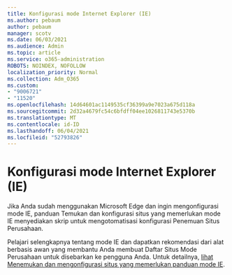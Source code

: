 ```yaml
---
title: Konfigurasi mode Internet Explorer (IE)
ms.author: pebaum
author: pebaum
manager: scotv
ms.date: 06/03/2021
ms.audience: Admin
ms.topic: article
ms.service: o365-administration
ROBOTS: NOINDEX, NOFOLLOW
localization_priority: Normal
ms.collection: Adm_O365
ms.custom:
- "9006721"
- "11520"
ms.openlocfilehash: 14d64601ac1149535cf36399a9e7023a675d118a
ms.sourcegitcommit: 2d32a4679fc54c6bfdff04ee1026811743e5370b
ms.translationtype: MT
ms.contentlocale: id-ID
ms.lasthandoff: 06/04/2021
ms.locfileid: "52793826"
---
```

# <a name="internet-explorer-ie-mode-configuration"></a>Konfigurasi mode Internet Explorer (IE)

Jika Anda sudah menggunakan Microsoft Edge dan ingin mengonfigurasi mode IE, panduan Temukan dan konfigurasi situs yang memerlukan mode IE menyediakan skrip untuk mengotomatisasi konfigurasi Penemuan Situs Perusahaan. 

Pelajari selengkapnya tentang mode IE dan dapatkan rekomendasi dari alat berbasis awan yang membantu Anda membuat Daftar Situs Mode Perusahaan untuk disebarkan ke pengguna Anda. Untuk detailnya, [lihat Menemukan dan mengonfigurasi situs yang memerlukan panduan mode IE](https://admin.microsoft.com/AdminPortal/Home?#/modernonboarding/configureiemode).